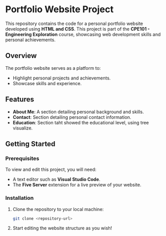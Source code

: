 # Portfolio Website Project

This repository contains the code for a personal portfolio website developed using **HTML and CSS**. This project is part of the **CPE101 - Engineering Exploration** course, showcasing web development skills and personal achievements.

## Overview

The portfolio website serves as a platform to:
- Highlight personal projects and achievements.
- Showcase skills and experience.

## Features

- **About Me**: A section detailing personal background and skills.
- **Contact**: Section detailing personal contact information.
- **Education**: Section taht showed the educational level, using tree visualize.

## Getting Started

### Prerequisites

To view and edit this project, you will need:
- A text editor such as **Visual Studio Code**.
- The **Five Server** extension for a live preview of your website.

### Installation

1. Clone the repository to your local machine:
   ```bash
   git clone <repository-url>
2. Start editing the website structure as you wish!

